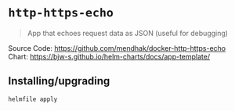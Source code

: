 # `http-https-echo`

> App that echoes request data as JSON (useful for debugging)

Source Code: https://github.com/mendhak/docker-http-https-echo  
Chart: https://bjw-s.github.io/helm-charts/docs/app-template/

## Installing/upgrading

```shell
helmfile apply
```
